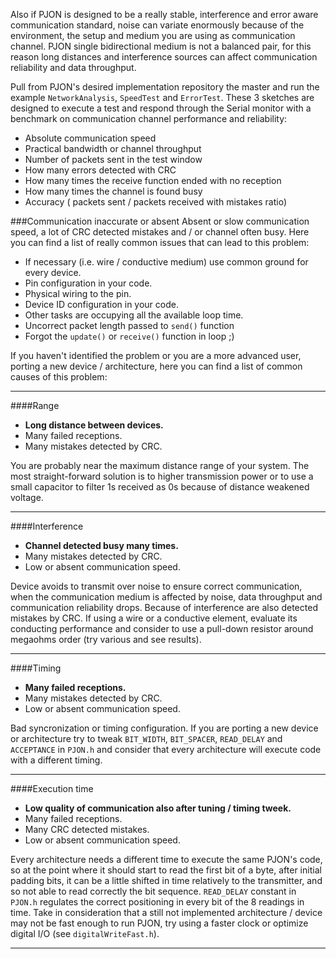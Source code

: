 Also if PJON is designed to be a really stable, interference and error aware communication standard, noise can variate enormously because of the environment, the setup and medium you are using as communication channel. PJON single bidirectional medium is not a balanced pair, for this reason long distances and interference sources can affect communication reliability and data throughput.

Pull from PJON's desired implementation repository the master and run the example `NetworkAnalysis`, `SpeedTest` and `ErrorTest`. These 3 sketches are designed to execute a test and respond through the Serial monitor with a benchmark on communication channel performance and reliability:
* Absolute communication speed
* Practical bandwidth or channel throughput
* Number of packets sent in the test window
* How many errors detected with CRC
* How many times the receive function ended with no reception
* How many times the channel is found busy
* Accuracy ( packets sent / packets received with mistakes ratio)

###Communication inaccurate or absent
Absent or slow communication speed, a lot of CRC detected mistakes and / or channel often busy. 
Here you can find a list of really common issues that can lead to this problem:
  * If necessary (i.e. wire / conductive medium) use common ground for every device.
  * Pin configuration in your code.
  * Physical wiring to the pin.
  * Device ID configuration in your code.
  * Other tasks are occupying all the available loop time.
  * Uncorrect packet length passed to `send()` function
  * Forgot the `update()` or `receive()` function in loop ;)  

If you haven't identified the problem or you are a more advanced user, porting a new device / architecture, here you can find a list of common causes of this problem:

***

####Range 
* **Long distance between devices.**
* Many failed receptions.
* Many mistakes detected by CRC.

You are probably near the maximum distance range of your system. The most straight-forward solution is to higher transmission power or to use a small capacitor to filter 1s received as 0s because of distance weakened voltage.

***

####Interference
* **Channel detected busy many times.**
* Many mistakes detected by CRC.
* Low or absent communication speed.

Device avoids to transmit over noise to ensure correct communication, when the communication medium is affected by noise, data throughput and communication reliability drops. Because of interference are also detected mistakes by CRC. If using a wire or a conductive element, evaluate its conducting performance and consider to use a pull-down resistor around megaohms order (try various and see results). 

***

####Timing
* **Many failed receptions.**
* Many mistakes detected by CRC.
* Low or absent communication speed.

Bad syncronization or timing configuration. If you are porting a new device or architecture try to tweak `BIT_WIDTH`, `BIT_SPACER`, `READ_DELAY` and `ACCEPTANCE` in `PJON.h` and consider that every architecture will execute code with a different timing.

***

####Execution time
* **Low quality of communication also after tuning / timing tweek.**
* Many failed receptions.
* Many CRC detected mistakes.
* Low or absent communication speed.

Every architecture needs a different time to execute the same PJON's code, so at the point where it should start to read the first bit of a byte, after initial padding bits, it can be a little shifted in time relatively to the transmitter, and so not able to read correctly the bit sequence. `READ_DELAY` constant in `PJON.h` regulates the correct positioning in every bit of the 8 readings in time. Take in consideration that a still not implemented architecture / device may not be fast enough to run PJON, try using a faster clock or optimize digital I/O (see `digitalWriteFast.h`).

***